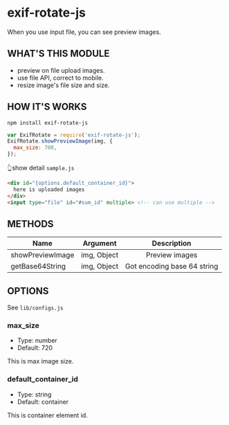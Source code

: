 # exif-rotate-js

When you use input file, you can see preview images.

## WHAT'S THIS MODULE

- preview on file upload images.
- use file API, correct to mobile.
- resize image's file size and size.

## HOW IT'S WORKS

```
npm install exif-rotate-js
```

```js
var ExifRotate = require('exif-rotate-js');
ExifRotate.showPreviewImage(img, {
  max_size: 700,
});
```

👆show detail `sample.js`

```html
<div id="{options.default_container_id}">
  here is uploaded images
</div>
<input type="file" id="#sum_id" multiple> <!-- can use multiple -->
```

## METHODS

| Name          | Argument | Description   |
| ------------- |:--------:|:-------------:|
| showPreviewImage  | img, Object   | Preview images |
| getBase64String   | img, Object   | Got encoding base 64 string |

## OPTIONS

See `lib/configs.js`

### max_size
- Type: number
- Default: 720

This is max image size.

### default_container_id
- Type: string
- Default: container

This is container element id.
